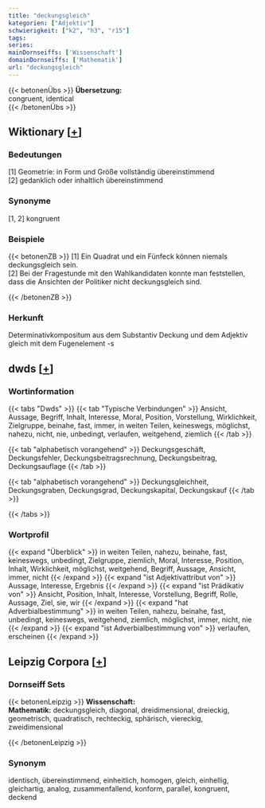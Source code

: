 ```yaml
---
title: "deckungsgleich"
kategorien: ["Adjektiv"]
schwierigkeit: ["k2", "h3", "r15"]
tags:
series:
mainDornseiffs: ['Wissenschaft']
domainDornseiffs: ['Mathematik']
url: "deckungsgleich"
---
```


{{< betonenÜbs >}}
**Übersetzung:**  
congruent, identical  
{{< /betonenÜbs >}}

## Wiktionary [[+](https://de.wiktionary.org/wiki/deckungsgleich)]

### Bedeutungen
[1] Geometrie: in Form und Größe vollständig übereinstimmend  
[2] gedanklich oder inhaltlich übereinstimmend  

### Synonyme
[1, 2] kongruent  

### Beispiele
{{< betonenZB >}}
[1] Ein Quadrat und ein Fünfeck können niemals deckungsgleich sein.  
[2] Bei der Fragestunde mit den Wahlkandidaten konnte man feststellen, dass die Ansichten der Politiker nicht deckungsgleich sind.  

{{< /betonenZB >}}
### Herkunft
Determinativkompositum aus dem Substantiv Deckung und dem Adjektiv gleich mit dem Fugenelement -s  



## dwds [[+](https://www.dwds.de/wb/deckungsgleich)]

### Wortinformation
{{< tabs "Dwds" >}}
{{< tab "Typische Verbindungen" >}}
Ansicht, Aussage, Begriff, Inhalt, Interesse, Moral, Position, Vorstellung, Wirklichkeit, Zielgruppe, beinahe, fast, immer, in weiten Teilen, keineswegs, möglichst, nahezu, nicht, nie, unbedingt, verlaufen, weitgehend, ziemlich
{{< /tab >}}

{{< tab "alphabetisch vorangehend" >}}
Deckungsgeschäft, Deckungsfehler, Deckungsbeitragsrechnung, Deckungsbeitrag, Deckungsauflage
{{< /tab >}}

{{< tab "alphabetisch vorangehend" >}}
Deckungsgleichheit, Deckungsgraben, Deckungsgrad, Deckungskapital, Deckungskauf
{{< /tab >}}

{{< /tabs >}}

### Wortprofil
{{< expand "Überblick" >}} in weiten Teilen, nahezu, beinahe, fast, keineswegs, unbedingt, Zielgruppe, ziemlich, Moral, Interesse, Position, Inhalt, Wirklichkeit, möglichst, weitgehend, Begriff, Aussage, Ansicht, immer, nicht {{< /expand >}}
{{< expand "ist Adjektivattribut von" >}} Aussage, Interesse, Ergebnis {{< /expand >}}
{{< expand "ist Prädikativ von" >}} Ansicht, Position, Inhalt, Interesse, Vorstellung, Begriff, Rolle, Aussage, Ziel, sie, wir {{< /expand >}}
{{< expand "hat Adverbialbestimmung" >}} in weiten Teilen, nahezu, beinahe, fast, unbedingt, keineswegs, weitgehend, ziemlich, möglichst, immer, nicht, nie {{< /expand >}}
{{< expand "ist Adverbialbestimmung von" >}} verlaufen, erscheinen {{< /expand >}}

## Leipzig Corpora [[+](https://corpora.uni-leipzig.de/en/res?word=deckungsgleich&corpusId=deu_newscrawl-public_2018)]

### Dornseiff Sets
{{< betonenLeipzig >}}
**Wissenschaft:**  
**Mathematik:** deckungsgleich, diagonal, dreidimensional, dreieckig, geometrisch, quadratisch, rechteckig, sphärisch, viereckig, zweidimensional  

{{< /betonenLeipzig >}}

### Synonym
identisch, übereinstimmend, einheitlich, homogen, gleich, einhellig, gleichartig, analog, zusammenfallend, konform, parallel, kongruent, deckend

